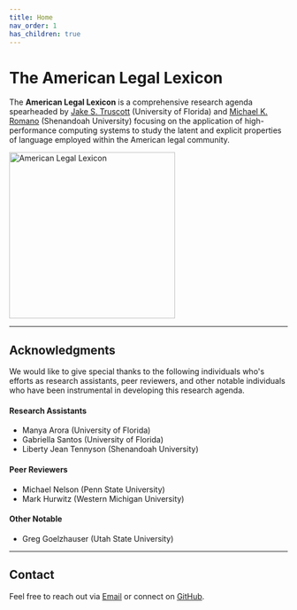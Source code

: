```yaml
---
title: Home
nav_order: 1
has_children: true
---
```


# The American Legal Lexicon

The **American Legal Lexicon** is a comprehensive research agenda spearheaded by [Jake S. Truscott](https://polisci.ufl.edu/directory/jake-truscott/) (University of Florida) and [Michael K. Romano](https://www.su.edu/faculty-staff/faculty/michael-romano/) (Shenandoah University) focusing on the application of high-performance computing systems to study the latent and explicit properties of language employed within the American legal community. 

<img src="{{ site.baseurl }}/assets/images/ALL_Logo.png" alt="American Legal Lexicon" width="300"/>

---

## Acknowledgments

We would like to give special thanks to the following individuals who's efforts as research assistants, peer reviewers, and other notable individuals who have been instrumental in developing this research agenda. 

#### Research Assistants
- Manya Arora (University of Florida)
- Gabriella Santos (University of Florida)
- Liberty Jean Tennyson (Shenandoah University)

#### Peer Reviewers
- Michael Nelson (Penn State University)
- Mark Hurwitz (Western Michigan University)

#### Other Notable
- Greg Goelzhauser (Utah State University)

---

## Contact

Feel free to reach out via [Email](jaketruscott@ufl.edu) or connect on [GitHub](https://jaketruscott.github.io/). 
